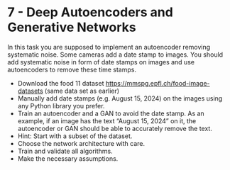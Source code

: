 # 7 - Deep Autoencoders and Generative Networks 

In this task you are supposed to implement an autoencoder removing systematic noise. Some cameras add a date stamp to images. 
You should add systematic noise in form of date stamps on images and use autoencoders to remove these time stamps.

- Download the food 11 dataset https://mmspg.epfl.ch/food-image-datasets (same data set as earlier)
- Manually add date stamps (e.g. August 15, 2024) on the images using any Python library you prefer.
- Train an autoencoder and a GAN to avoid the date stamp. As an example, if an image has the text “August 15, 2024” on it, 
  the autoencoder or GAN should be able to accurately remove the text.
- Hint: Start with a subset of the dataset.
- Choose the network architecture with care.
- Train and validate all algorithms.
- Make the necessary assumptions.

